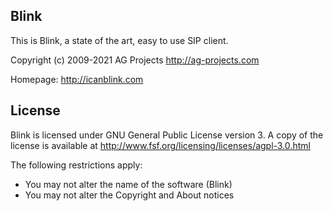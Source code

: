 Blink
-----

This is Blink, a state of the art, easy to use SIP client.

Copyright (c) 2009-2021 AG Projects
http://ag-projects.com

Homepage: http://icanblink.com


License
-------

Blink is licensed under GNU General Public License version 3. A copy of the
license is available at http://www.fsf.org/licensing/licenses/agpl-3.0.html

The following restrictions apply:

 * You may not alter the name of the software (Blink)
 * You may not alter the Copyright and About notices


